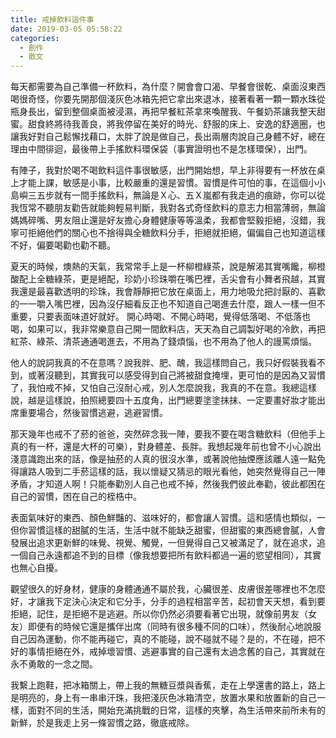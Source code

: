 ```yaml
---
title: 戒掉飲料這件事
date: 2019-03-05 05:58:22
categories:
  - 創作
  - 散文
---
```

每天都需要為自己準備一杯飲料，為什麼？開會會口渴、早餐會很乾、桌面沒東西喝很奇怪，你要先開那個淺灰色冰箱先把它拿出來退冰，接著看著一顆一顆水珠從瓶身長出，留到整個桌面被浸濕，再把早餐紅茶拿來喚醒我、午餐奶茶讓我整天甜蜜。甜食終將待我善良，將我停留在美好的時光、舒服的床上、安逸的舒適圈，也讓我好對自己鬆懈找藉口，太胖了說是做自己，長出兩層肉說自己身體不好，總在理由中間徘迴，最後帶上手搖飲料環保袋（事實證明也不是怎樣環保），出門。
<!--more-->
有陣子，我對於喝不喝飲料這件事很敏感，出門開始想，早上非得要有一杯放在桌上才能上課，敏感是小事，比較嚴重的還是習慣。習慣是件可怕的事，在這個小小島嶼三五步就有一間手搖飲料，無論是Ｘ心、五Ｘ嵐都有我走過的痕跡，你可以從我恆常不聽朋友勸告就能夠輕易判斷，我對各式奇怪飲料的意志力相當薄弱，無論媽媽碎嘴、男友阻止還是好友擔心身體健康等等溫柔，我都會堅毅拒絕，沒錯，我寧可拒絕他們的關心也不捨得與全糖飲料分手，拒絕就拒絕，偏偏自己也知道這樣不好，偏要喝勸也勸不聽。

夏天的時候，燠熱的天氣，我常常手上是一杯柳橙綠茶，說是解渴其實嘴饞，柳橙酸配上全糖綠茶，更是絕配，珍奶小珍珠嚼在嘴巴裡，舌尖會有小舞者飛越，其實我還是最喜歡透明的珍珠，我會靜靜把它放在桌面上，用力地吸允把討厭的、喜歡的一一嚼入嘴巴裡，因為沒仔細看反正也不知道自己喝進去什麼，跟人一樣一但不重要，只要表面味道好就好。
開心時喝、不開心時喝，覺得低落喝、不低落也喝，如果可以，我非常樂意自己開一間飲料店，天天為自己調製好喝的冷飲，再把紅茶、綠茶、清茶通通喝進去，不用為了錢煩惱，也不用為了他人的謾罵煩惱。

他人的說詞我真的不在意嗎？說我胖、肥、醜，我這樣問自己，我只好假裝我看不到，或著沒聽到，其實我可以感受得到自己將被甜食掩埋，更可怕的是因為又習慣了，我怕戒不掉，又怕自己沒耐心戒，別人怎麼說我，我真的不在意。我總這樣說，越是這樣說，拍照總要四十五度角，出門總要塗塗抹抹、一定要畫好妝才能出席重要場合，然後習慣逃避，逃避習慣。

那天幾年也戒不了菸的爸爸，突然碎念我一陣，要我不要在喝含糖飲料（但他手上真的有一杯，還是大杯的可樂），對身體差、長胖。我想起幾年前也曾不小心說出淺意識跑出來的話，像是抽菸的人真的很沒水準，或著說他抽煙應該離人遠一點免得讓路人吸到二手菸這樣的話，我以懷疑又猜忌的眼光看他，她突然覺得自己一陣矛盾，才知道人啊！只能奉勸別人自己也戒不掉，然後我們彼此奉勸，彼此都困在自己的習慣，困在自己的桎梏中。

表面氣味好的東西、顏色鮮豔的、滋味好的，都會讓人習慣。這和感情也類似，一但你習慣這樣的甜膩的生活，生活中就不能缺乏甜蜜，但甜蜜的東西總會膩，人會發展出追求更新鮮的味覺、視覺、觸覺，一但覺得自己又被滿足了，就在追求，追一個自己永遠都追不到的目標（像我想要把所有飲料都過一遍的慾望相同），其實也無心自擾。

觀望很久的好身材，健康的身體通通不屬於我，心臟很差、皮膚很差哪裡也不怎麼好，才讓我下定決心決定和它分手，分手的過程相當辛苦，起初會天天想，看到要拒絕，記住，是拒絕不是逃避。所以你仍然必須要看著它出現，就像前男友（女友）即便有的時候它還是攜伴出席（同時有很多種不同的口味），然後耐心地說服自己因為運動，你不能再碰它，真的不能碰，說不碰就不碰？是的，不在碰，把不好的事情拒絕在外，戒掉壞習慣、逃避事實的自己還有太過念舊的自己，其實就在永不勇敢的一念之間。

我繫上跑鞋，把冰箱關上，帶上我的無糖豆漿與香蕉，走在上學還書的路上，路上是明亮的，身上有一串串汗珠，我把淺灰色冰箱清空，放置水果和放置新的自己一樣，面對不同的生活，開始充滿挑戰的日常，這樣的夾擊，為生活帶來前所未有的新鮮，於是我走上另一條習慣之路，徹底戒除。
